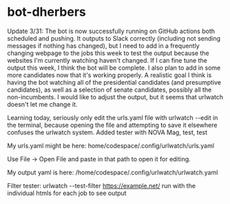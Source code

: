 # bot-dherbers
Update 3/31: 
The bot is now successfully running on GitHub actions both scheduled and pushing. It outputs to Slack correctly (including not sending messages if nothing has changed), but I need to add in a frequently changing webpage to the jobs this week to test the output because the websites I'm currently watching haven't changed. If I can fine tune the output this week, I think the bot will be complete. I also plan to add in some more candidates now that it's working properly.
A realistic goal I think is having the bot watching all of the presidential candidates (and presumptive candidates), as well as a selection of senate candidates, possibly all the non-incumbents. I would like to adjust the output, but it seems that urlwatch doesn't let me change it.

Learning today, seriously only edit the urls.yaml file with urlwatch --edit in the terminal, because opening the file and attempting to save it elsewhere confuses the urlwatch system.
Added tester with NOVA Mag, test, test

My urls.yaml might be here: 
home/codespace/.config/urlwatch/urls.yaml

Use File -> Open File and paste in that path to open it for editing.

My output yaml is here: /home/codespace/.config/urlwatch/urlwatch.yaml

Filter tester: urlwatch --test-filter https://example.net/
run with the individual htmls for each job to see output

